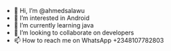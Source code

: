- 👋 Hi, I’m @ahmedsalawu
- 👀 I’m interested in Android
- 🌱 I’m currently learning java
- 💞️ I’m looking to collaborate on developers
- 📫 How to reach me on WhatsApp +2348107782803
